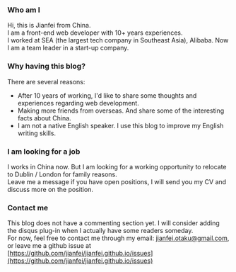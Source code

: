 ### Who am I

Hi, this is Jianfei from China. <br />
I am a front-end web developer with 10+ years experiences. <br />
I worked at SEA (the largest tech company in Southeast Asia), Alibaba. Now I am a team leader in a start-up company.

### Why having this blog?

There are several reasons:
- After 10 years of working, I'd like to share some thoughts and experiences regarding web development.
- Making more friends from overseas. And share some of the interesting facts about China.
- I am not a native English speaker. I use this blog to improve my English writing skills.

### I am looking for a job

I works in China now. But I am looking for a working opportunity to relocate to Dublin / London for family reasons. <br />
Leave me a message if you have open positions, I will send you my CV and discuss more on the position.

### Contact me

This blog does not have a commenting section yet. I will consider adding the disqus plug-in when I actually have some readers someday.<br />
For now, feel free to contact me through my email: <a>jianfei.otaku@gmail.com</a>, or leave me a github issue at [https://github.com/jianfei/jianfei.github.io/issues](https://github.com/jianfei/jianfei.github.io/issues)
